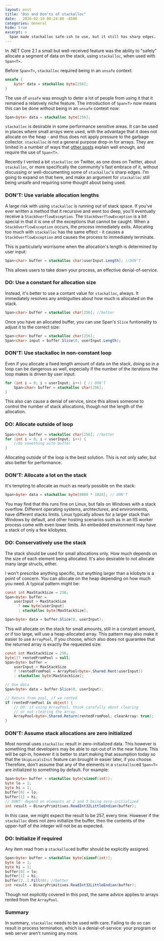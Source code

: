 ```yaml
---
layout: post
title: "Dos and Don'ts of stackalloc"
date:   2020-02-19 00:24:00 -0500
categories: General
hide: true
excerpt: >
  Span made stackalloc safe-ish to use, but it still has sharp edges.
---
```


In .NET Core 2.1 a small but well-received feature was the ability to "safely"
allocate a segment of data on the stack, using `stackalloc`, when used with
`Span<T>`.

Before `Span<T>`, `stackalloc` required being in an `unsafe` context:

```csharp
unsafe {
    byte* data = stackalloc byte[256];
}
```

The use of `unsafe` was enough to deter a lot of people from using it that it
remained a relatively niche feature. The introduction of `Span<T>` now means
this can be done without being in an `unsafe` context now:

```csharp
Span<byte> data = stackalloc byte[256];
```

`stackalloc` is desirable in some performance sensitive areas. It can be used
in places where small arrays were used, with the advantage that it does not
allocate on the heap - and thus does not apply pressure to the garbage
collector. `stackalloc` is not a general purpose drop-in for arrays.
They are limited in a number of ways that [other posts][1] explain well enough,
and require the use of `Span<T>`.

Recently I vented a bit `stackalloc` on Twitter, as one does on Twitter, about
`stackalloc`, or more specifically the community's fast embrace of it, without
discussing or well-documenting some of `stackalloc`'s sharp edges. I'm going
to expand on that here, and make an argument for `stackalloc` still being unsafe
and requiring some thought about being used.

### DON'T: Use variable allocation lengths

A large risk with using `stackalloc` is running out of stack space. If you've
ever written a method that it recursive and went too deep, you'll eventually
receive a `StackOverflowException`. The `StackOverflowException` is a bit
special in that it is one of the exceptions that cannot be caught. When a
`StackOverflowException` occurs, the process immediately exits. Allocating too much
with `stackalloc` has the same effect - it causes a `StackOverflowException` and
causes the process to immediately terminate.

This is particularly worrisome when the allocation's length is determined by user
input:

```csharp
Span<char> buffer = stackalloc char[userInput.Length]; //DON'T
```

This allows users to take down your process, an effective denial-of-service.

### DO: Use a constant for allocation size

Instead, it's better to use a contant value for `stackalloc`, always. It
immediately resolves any ambiguities about how much is allocated on the stack.

```csharp
Span<char> buffer = stackalloc char[256]; //better
```

Once you have an allocated buffer, you can use Span's `Slice` funtionality to
adjust it to the correct size:

```csharp
Span<char> buffer = stackalloc char[256];
Span<char> input = buffer.Slice(0, userInput.Length);
```

### DON'T: Use stackalloc in non-constant loop

Even if you allocate a fixed length amount of data on the stack, doing so in a
loop can be dangerous as well, especially if the number of the iterations the
loop makes is driven by user input:

```csharp
for (int i = 0; i < userInput; i++) { // DON'T
    Span<char> buffer = stackalloc char[256];
}
```

This also can cause a denial of service, since this allows someone to control
the number of stack allocations, though not the length of the allocation.

### DO: Allocate outside of loop

```csharp
Span<char> buffer = stackalloc char[256]; //better
for (int i = 0; i < userInput; i++) {
    //Do something with buffer
}
```

Allocating outside of the loop is the best solution. This is not only safer, but
also better for performance.

### DON'T: Allocate a lot on the stack

It's tempting to allocate as much as nearly possible on the stack:

```csharp
Span<byte> data = stackalloc byte[8000 * 1024]; // DON'T
```

You may find that this runs fine on Linux, but fails on Windows with a stack
overflow. Different operating systems, archtectures, and environments, have
different stacks limits. Linux typically allows for a larger stack than Windows
by default, and other hosting scenarios such as in an IIS worker process come
with even lower limits. An embedded environment may have a stack of only a few
kilobytes.

### DO: Conservatively use the stack

The stack should be used for small allocations only. How much depends on the
size of each element being allocated. It's also desirable to not allocate many
large structs, either.

I won't prescribe anything specific, but anything larger than a kilobyte is a
point of concern. You can allocate on the heap depending on how much you need.
A typical pattern might be:

```csharp
const int MaxStackSize = 256;
Span<byte> buffer =
    userInput > MaxStackSize
      ? new byte[userInput]
      : stackalloc byte[MaxStackSize];

Span<byte> data = buffer.Slice(0, userInput);
```

This will allocate on the stack for small amounts, still in a constant amount,
or if too large, will use a heap-allocated array. This pattern may also make it
easier to use `ArrayPool`, if you choose, which also does not guarantee that the
returned array is exactly the requested size:

```csharp
const int MaxStackSize = 256;
byte[]? rentedFromPool = null;
Span<byte> buffer =
    userInput > MaxStackSize
    ? (rentedFromPool = ArrayPool<byte>.Shared.Rent(userInput))
    : stackalloc byte[MaxStackSize];

// Use data
Span<byte> data = buffer.Slice(0, userInput);

// Return from pool, if we rented
if (rentedFromPool is object) {
    // DO: if using ArrayPool, think carefully about clearing
    // or not clearing the array.
    ArrayPool<byte>.Shared.Return(rentedFromPool, clearArray: true);
}
```

### DON'T: Assume stack allocations are zero initialized

Most normal uses `stackalloc` result in zero-initialized data. This however is
something that developers may be able to opt-out of in the near future. This will
be opt-in, however it is better to start making that assumption today so that
the `SkipLocalsInit` feature can brought in easier later, if you choose. Therefore,
don't assume that any of the elements in a `stackalloc`ed `Span<T>` are
initialized to something by default. For example:

```csharp
Span<byte> buffer = stackalloc byte[sizeof(int)];
byte lo = 1;
byte hi = 1;
buffer[0] = lo;
buffer[1] = hi;
// DONT: depend on elements at 2 and 3 being zero-initialized
int result = BinaryPrimitives.ReadInt32LittleEndian(buffer);
```

In this case, we might expect the result to be 257, every time. However if
the `stackalloc` does not zero initialize the buffer, then the contents of the
upper-half of the integer will not be as expected.


### DO: Initialize if required

Any item read from a `stackalloc`ed buffer should be explicitly assigned.

```csharp
Span<byte> buffer = stackalloc byte[sizeof(int)];
byte lo = 1;
byte hi = 1;
buffer[0] = lo;
buffer[1] = hi;
buffer[2..].Fill(0); //better
int result = BinaryPrimitives.ReadInt32LittleEndian(buffer);
```

Though not explicitly covered in this post, the same advice applies to arrays
rented from the `ArrayPool`.

### Summary

In summary, `stackalloc` needs to be used with care. Failing to do so can result
in process termination, which is a denial-of-service: your program or web server
aren't running any more.


[1]: https://docs.microsoft.com/en-us/archive/msdn-magazine/2018/january/csharp-all-about-span-exploring-a-new-net-mainstay
